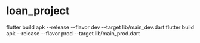 # loan_project

flutter build apk --release --flavor dev --target lib/main_dev.dart
flutter build apk --release --flavor prod --target lib/main_prod.dart
